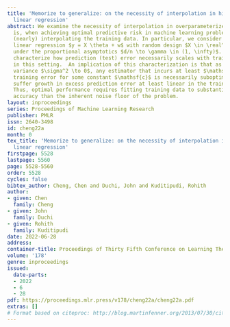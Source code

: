```yaml
---
title: 'Memorize to generalize: on the necessity of interpolation in high dimensional
  linear regression'
abstract: We examine the necessity of interpolation in overparameterized models, that
  is, when achieving optimal predictive risk in machine learning problems requires
  (nearly) interpolating the training data. In particular, we consider simple overparameterized
  linear regression $y = X \theta + w$ with random design $X \in \real^{n \times d}$
  under the proportional asymptotics $d/n \to \gamma \in (1, \infty)$.  We precisely
  characterize how prediction (test) error necessarily scales with training error
  in this setting.  An implication of this characterization is that as the label noise
  variance $\sigma^2 \to 0$, any estimator that incurs at least $\mathsf{c}\sigma^4$
  training error for some constant $\mathsf{c}$ is necessarily suboptimal and  will
  suffer growth in excess prediction error at least linear in the training error.
  Thus, optimal performance requires fitting training data to substantially higher
  accuracy than the inherent noise floor of the problem.
layout: inproceedings
series: Proceedings of Machine Learning Research
publisher: PMLR
issn: 2640-3498
id: cheng22a
month: 0
tex_title: 'Memorize to generalize: on the necessity of interpolation in high dimensional
  linear regression'
firstpage: 5528
lastpage: 5560
page: 5528-5560
order: 5528
cycles: false
bibtex_author: Cheng, Chen and Duchi, John and Kuditipudi, Rohith
author:
- given: Chen
  family: Cheng
- given: John
  family: Duchi
- given: Rohith
  family: Kuditipudi
date: 2022-06-28
address:
container-title: Proceedings of Thirty Fifth Conference on Learning Theory
volume: '178'
genre: inproceedings
issued:
  date-parts:
  - 2022
  - 6
  - 28
pdf: https://proceedings.mlr.press/v178/cheng22a/cheng22a.pdf
extras: []
# Format based on citeproc: http://blog.martinfenner.org/2013/07/30/citeproc-yaml-for-bibliographies/
---
```

